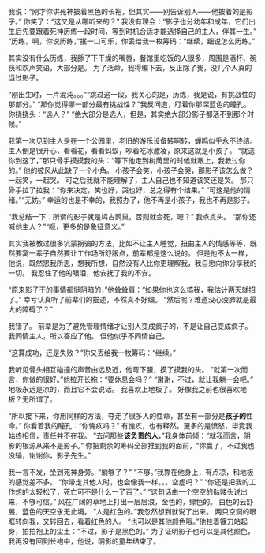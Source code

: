 我说：“刚才你讲死神披着黑色的长袍，但其实——别告诉别人——他披着的是影子。”
你笑了：“这又是从哪听来的？”
我没有理会：“影子也分幼年和成年，它们出生后先要跟着死神历练一段时间，等到时机合适才能选择自己的主人，伴其一生。”
“历练，啊，你说历练，”抿一口可乐，你丢给我一枚筹码：“继续，细说怎么历练。”

其实没有什么历练，我舔了下干燥的嘴唇，餐馆里吃饭的人很多，周围是酒杯、碗筷和欢声笑语，大部分是。
为了活命，我得编下去，反正除了我，没几个人真的当过影子。

“刚出生时，一片混沌。。。”“跳过这一段，我关心的是，历练，我是说，有挑战性的那部分。”
“那你觉得哪一部分最有挑战性？”我反问道，盯着你那深蓝色的瞳孔。
你挠挠头：“选人？”
“绝大部分是选人，但是，其实绝大部分影子都活不到那个时候。”

我第一次见到主人是在一个公园里，老旧的游乐设备转啊转，蝉鸣似乎永不终结。
主人倒是很开心，看看花，看看蚂蚁，吵着吃冰激凌，原来这就是小孩子。
“就送你到这了，”那只骨手摸摸我的头：“等下他走到树荫里的时候就跟上，我教过你的。”
他的披风从此缺了一个小角。
小孩子会笑，小孩子会哭，那影子该怎么做？一起笑，一起哭。
可之后我就不能理解了，主人自己也不知道该笑还是哭。
那只骨手拉了拉我：“你来决定，笑也好，哭也好，总之得有个结果。”
“可这是他的情绪。”“无妨。”
幸运的也是不幸的，我照办了，他不再是小孩子，我也不再是影子。

“我总结一下：所谓的影子就是鸠占鹊巢，否则就会死，嗯？”
我点点头。
“那你还喊他主人？”“呃，更多的是象征意义。”

其实我被教过很多坑蒙拐骗的方法，比如不让主人睡觉，扭曲主人的情感等等，既然要窝一辈子自然要让工作场所舒服点，前辈都是这么说的。
但是他不太一样，他说，既然思我所思，想我所想，自然没有人比你更理解我，我自愿向你分享我的一切。
我忍住了他的眼泪，他安抚了我的不安。

“原来影子干的事情都挺阴暗的，”他耸耸肩：“如果你也这么搞我，我估计两天就招了。”
幸亏认真听了前辈们的描述，不然真不好编。
“然后呢？难道没心没肺就是最大的障碍了？”

我错了。
前辈是为了避免管理情绪才让别人变成疯子的，不是让自己变成疯子。
我同情主人，所以答应了他。
但他似乎不同情自己。

“这算成功，还是失败？”你又丢给我一枚筹码：“继续。”

我听见骨头相互碰撞的声音由远及近，他弯下腰，摸了摸我的头。
“就第一次而言，你做的很好。”他拉开长袍：“要休息会吗？”
“谢谢，不过，就让我躺一会吧。”
地板永远是凉的，而且它不会说话。
我喜欢上地板了。
好像我之前也很喜欢地板？无所谓了。

“所以接下来，你用同样的方法，夺走了很多人的性命，甚至有一部分是**孩子的**性命。”
你看着我的瞳孔：“你愧疚吗？”
有愧疚，也有释然，更多的是愤怒，毕竟我始终相信，责任并不在我。
“去问那些**该负责的人**，”我身体前倾：“就我而言，阴影的根源从来不是影子。”
你把剩余的筹码全部推到我的面前，“你赢了，不过我也没输，谢谢你，影子先生。”

我一言不发，坐到死神身旁。“躺够了？”
“不够。”我靠在他身上，有点凉，和地板的感觉差不多。
“你带走其他人时，也会像我一样。。。空虚吗？”
“你还是把我的工作想的太轻松了，死亡可不是什么一了百了。”
“这句话由一个空空的骷髅头说出来，不够可信。”
风在广阔的草地上打出一层层浪，金色的，绿色的。
白色的云舒展，蓝色的天空永无止境。
“人是红色的。”我忽然想到就说了出来。
两只空洞的眼眶转向我，又转回去，看着红色的人。
“也可以是其他颜色哦。”他拄着镰刀站起身，拍拍袍上的尘土：“不过，影子是黑色的。”
为了证明影子也可以是其他颜色，我再没有回到长袍中，他说，阴影的童年结束了。